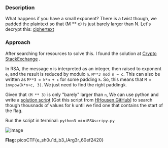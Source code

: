 ### Description

What happens if you have a small exponent? There is a twist though, we padded the plaintext so that (M ** e) is just barely larger than N. Let's decrypt this: [ciphertext](./ciphertext)

### Approach

After searching for resources to solve this. I found the solution at [Crypto StackExchange](https://crypto.stackexchange.com/questions/6770/cracking-an-rsa-with-no-padding-and-very-small-e/6771#6771) .

In RSA, the message `m` is interpreted as an integer, then raised to exponent `e`, and the result is reduced by modulo `n`. `M**3 mod n = c`. This can also be written as `M**3 = k*n + c` for some padding `k`. So, this means that `M = invpow(k*n+c, 3)`. We just need to find the right padding`k`.

Given that `(M ** 3)` is only "barely" larger than `n`, We can use python and write a [solution script](./miniRSAscripy.py) [Got this script from [HHousen GitHub](https://github.com/HHousen/PicoCTF-2021/blob/master/Cryptography/Mini%20RSA/script.py)] to search though thousnads of values for k until we find one that contains the start of the flag. 

Run the script in terminal: `python3 miniRSAscripy.py`

![image](https://github.com/Harsha-creates/PicoCTF/assets/68886253/5b057bc9-7d4d-4155-bfa1-47b12c12d9f5)

**Flag:** picoCTF{e_sh0u1d_b3_lArg3r_60ef2420}
